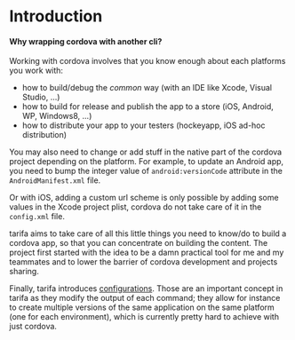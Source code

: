 # Introduction
#### Why wrapping cordova with another cli?

Working with cordova involves that you know enough about each platforms you work with:

* how to build/debug the *common* way (with an IDE like Xcode, Visual Studio, ...)
* how to build for release and publish the app to a store (iOS, Android, WP, Windows8, ...)
* how to distribute your app to your testers (hockeyapp, iOS ad-hoc distribution)

You may also need to change or add stuff in the native part of the cordova project
depending on the platform. For example, to update an Android app, you need to
bump the integer value of `android:versionCode` attribute in the `AndroidManifest.xml` file.

Or with iOS, adding a custom url scheme is only possible by adding some values
in the Xcode project plist, cordova do not take care of it in the `config.xml` file.

tarifa aims to take care of all this little things you need to know/do to build
a cordova app, so that you can concentrate on building the content. The project
first started with the idea to be a damn practical tool for me and my teammates
and to lower the barrier of cordova development and projects sharing.

Finally, tarifa introduces [configurations](../configuration/index.md). Those are
an important concept in tarifa as they modify the output of each command; they
allow for instance to create multiple versions of the same application on the
same platform (one for each environment), which is currently pretty hard to
achieve with just cordova.
